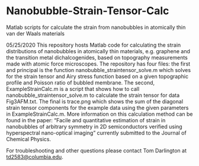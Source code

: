 # Nanobubble-Strain-Tensor-Calc
Matlab scripts for calculate the strain from nanobubbles in atomically thin van der Waals materials

05/25/2020
This repository hosts Matlab code for calculating the strain distributions of nanobubbles in atomically thin materials, e.g. graphene and the transition metal dichalcogenides, based on topography measurements made with atomic force microscopes. 
The repository has four files: the first and principal is the function nanobubble_straintensor_solve.m which solves for the strain tensor and Airy stress function based on a given topographic profile and Poisson ratio of bubbled membrane. The second, ExampleStrainCalc.m is a script that shows how to call nanobubble_straintensor_solve.m to calculate the strain tensor for data Fig3AFM.txt. The final is trace.png which shows the sum of the diagonal strain tensor components for the example data using the given parameters in ExampleStrainCalc.m.
More information on this calculation method can be found in the paper: “Facile and quantitative estimation of strain in nanobubbles of arbitrary symmetry in 2D semiconductors verified using hyperspectral nano-optical imaging” currently submitted to the Journal of Chemical Physics. 

For troubleshooting and other questions please contact Tom Darlington at td2583@columbia.edu.

